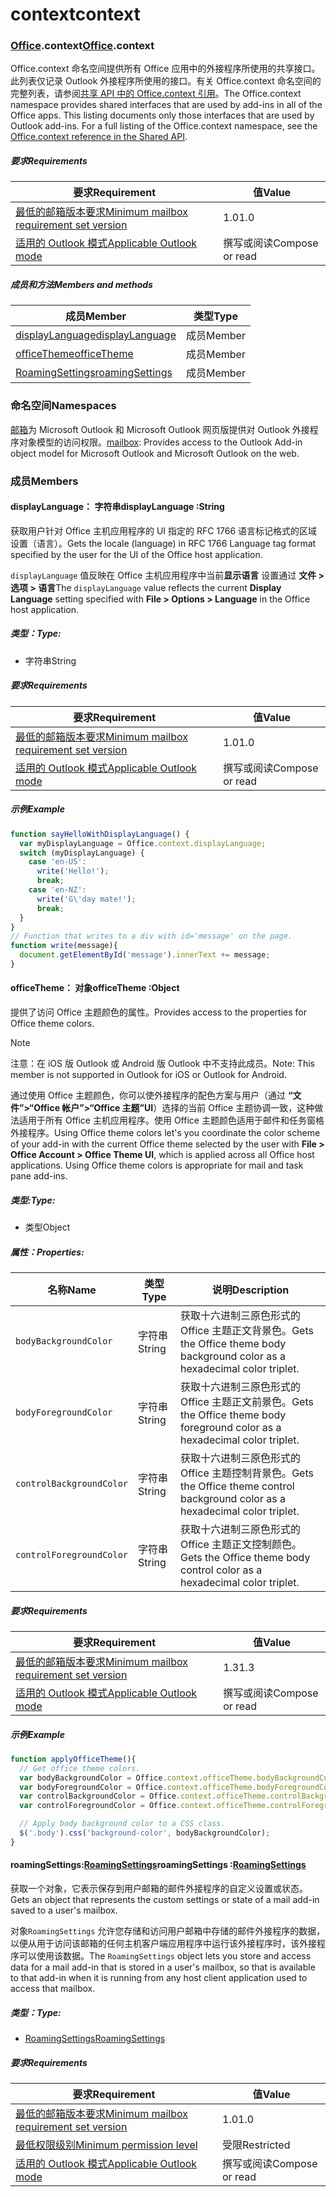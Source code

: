 # <a name="context"></a><span data-ttu-id="6e951-101">context</span><span class="sxs-lookup"><span data-stu-id="6e951-101">context</span></span>

### <a name="officeofficemdcontext"></a><span data-ttu-id="6e951-102">[Office](Office.md).context</span><span class="sxs-lookup"><span data-stu-id="6e951-102">[Office](Office.md).context</span></span>

<span data-ttu-id="6e951-p101">Office.context 命名空间提供所有 Office 应用中的外接程序所使用的共享接口。此列表仅记录 Outlook 外接程序所使用的接口。有关 Office.context 命名空间的完整列表，请参阅[共享 API 中的 Office.context 引用](/javascript/api/office/office.context)。</span><span class="sxs-lookup"><span data-stu-id="6e951-p101">The Office.context namespace provides shared interfaces that are used by add-ins in all of the Office apps. This listing documents only those interfaces that are used by Outlook add-ins. For a full listing of the Office.context namespace, see the [Office.context reference in the Shared API](/javascript/api/office/office.context).</span></span>

##### <a name="requirements"></a><span data-ttu-id="6e951-105">要求</span><span class="sxs-lookup"><span data-stu-id="6e951-105">Requirements</span></span>

|<span data-ttu-id="6e951-106">要求</span><span class="sxs-lookup"><span data-stu-id="6e951-106">Requirement</span></span>| <span data-ttu-id="6e951-107">值</span><span class="sxs-lookup"><span data-stu-id="6e951-107">Value</span></span>|
|---|---|
|[<span data-ttu-id="6e951-108">最低的邮箱版本要求</span><span class="sxs-lookup"><span data-stu-id="6e951-108">Minimum mailbox requirement set version</span></span>](/javascript/office/requirement-sets/outlook-api-requirement-sets)| <span data-ttu-id="6e951-109">1.0</span><span class="sxs-lookup"><span data-stu-id="6e951-109">1.0</span></span>|
|[<span data-ttu-id="6e951-110">适用的 Outlook 模式</span><span class="sxs-lookup"><span data-stu-id="6e951-110">Applicable Outlook mode</span></span>](https://docs.microsoft.com/outlook/add-ins/#extension-points)| <span data-ttu-id="6e951-111">撰写或阅读</span><span class="sxs-lookup"><span data-stu-id="6e951-111">Compose or read</span></span>|

##### <a name="members-and-methods"></a><span data-ttu-id="6e951-112">成员和方法</span><span class="sxs-lookup"><span data-stu-id="6e951-112">Members and methods</span></span>

| <span data-ttu-id="6e951-113">成员</span><span class="sxs-lookup"><span data-stu-id="6e951-113">Member</span></span> | <span data-ttu-id="6e951-114">类型</span><span class="sxs-lookup"><span data-stu-id="6e951-114">Type</span></span> |
|--------|------|
| [<span data-ttu-id="6e951-115">displayLanguage</span><span class="sxs-lookup"><span data-stu-id="6e951-115">displayLanguage</span></span>](#displaylanguage-string) | <span data-ttu-id="6e951-116">成员</span><span class="sxs-lookup"><span data-stu-id="6e951-116">Member</span></span> |
| [<span data-ttu-id="6e951-117">officeTheme</span><span class="sxs-lookup"><span data-stu-id="6e951-117">officeTheme</span></span>](#officetheme-object) | <span data-ttu-id="6e951-118">成员</span><span class="sxs-lookup"><span data-stu-id="6e951-118">Member</span></span> |
| [<span data-ttu-id="6e951-119">RoamingSettings</span><span class="sxs-lookup"><span data-stu-id="6e951-119">roamingSettings</span></span>](#roamingsettings-roamingsettingsjavascriptapioutlook15officeroamingsettings) | <span data-ttu-id="6e951-120">成员</span><span class="sxs-lookup"><span data-stu-id="6e951-120">Member</span></span> |

### <a name="namespaces"></a><span data-ttu-id="6e951-121">命名空间</span><span class="sxs-lookup"><span data-stu-id="6e951-121">Namespaces</span></span>

<span data-ttu-id="6e951-122">[邮箱](office.context.mailbox.md)为 Microsoft Outlook 和 Microsoft Outlook 网页版提供对 Outlook 外接程序对象模型的访问权限。</span><span class="sxs-lookup"><span data-stu-id="6e951-122">[mailbox](office.context.mailbox.md): Provides access to the Outlook Add-in object model for Microsoft Outlook and Microsoft Outlook on the web.</span></span>

### <a name="members"></a><span data-ttu-id="6e951-123">成员</span><span class="sxs-lookup"><span data-stu-id="6e951-123">Members</span></span>

####  <a name="displaylanguage-string"></a><span data-ttu-id="6e951-124">displayLanguage： 字符串</span><span class="sxs-lookup"><span data-stu-id="6e951-124">displayLanguage :String</span></span>

<span data-ttu-id="6e951-125">获取用户针对 Office 主机应用程序的 UI 指定的 RFC 1766 语言标记格式的区域设置（语言）。</span><span class="sxs-lookup"><span data-stu-id="6e951-125">Gets the locale (language) in RFC 1766 Language tag format specified by the user for the UI of the Office host application.</span></span>

<span data-ttu-id="6e951-126">`displayLanguage` 值反映在 Office 主机应用程序中当前**显示语言**  设置通过 **文件 > 选项 > 语言**</span><span class="sxs-lookup"><span data-stu-id="6e951-126">The `displayLanguage` value reflects the current **Display Language** setting specified with **File > Options > Language** in the Office host application.</span></span>

##### <a name="type"></a><span data-ttu-id="6e951-127">类型：</span><span class="sxs-lookup"><span data-stu-id="6e951-127">Type:</span></span>

*   <span data-ttu-id="6e951-128">字符串</span><span class="sxs-lookup"><span data-stu-id="6e951-128">String</span></span>

##### <a name="requirements"></a><span data-ttu-id="6e951-129">要求</span><span class="sxs-lookup"><span data-stu-id="6e951-129">Requirements</span></span>

|<span data-ttu-id="6e951-130">要求</span><span class="sxs-lookup"><span data-stu-id="6e951-130">Requirement</span></span>| <span data-ttu-id="6e951-131">值</span><span class="sxs-lookup"><span data-stu-id="6e951-131">Value</span></span>|
|---|---|
|[<span data-ttu-id="6e951-132">最低的邮箱版本要求</span><span class="sxs-lookup"><span data-stu-id="6e951-132">Minimum mailbox requirement set version</span></span>](/javascript/office/requirement-sets/outlook-api-requirement-sets)| <span data-ttu-id="6e951-133">1.0</span><span class="sxs-lookup"><span data-stu-id="6e951-133">1.0</span></span>|
|[<span data-ttu-id="6e951-134">适用的 Outlook 模式</span><span class="sxs-lookup"><span data-stu-id="6e951-134">Applicable Outlook mode</span></span>](https://docs.microsoft.com/outlook/add-ins/#extension-points)| <span data-ttu-id="6e951-135">撰写或阅读</span><span class="sxs-lookup"><span data-stu-id="6e951-135">Compose or read</span></span>|

##### <a name="example"></a><span data-ttu-id="6e951-136">示例</span><span class="sxs-lookup"><span data-stu-id="6e951-136">Example</span></span>

```js
function sayHelloWithDisplayLanguage() {
  var myDisplayLanguage = Office.context.displayLanguage;
  switch (myDisplayLanguage) {
    case 'en-US':
      write('Hello!');
      break;
    case 'en-NZ':
      write('G\'day mate!');
      break;
  }
}
// Function that writes to a div with id='message' on the page.
function write(message){
  document.getElementById('message').innerText += message;
}
```

####  <a name="officetheme-object"></a><span data-ttu-id="6e951-137">officeTheme： 对象</span><span class="sxs-lookup"><span data-stu-id="6e951-137">officeTheme :Object</span></span>

<span data-ttu-id="6e951-138">提供了访问 Office 主题颜色的属性。</span><span class="sxs-lookup"><span data-stu-id="6e951-138">Provides access to the properties for Office theme colors.</span></span>

> [!NOTE]
> <span data-ttu-id="6e951-139">注意：在 iOS 版 Outlook 或  Android 版 Outlook 中不支持此成员。</span><span class="sxs-lookup"><span data-stu-id="6e951-139">Note: This member is not supported in Outlook for iOS or Outlook for Android.</span></span>

<span data-ttu-id="6e951-p102">通过使用 Office 主题颜色，你可以使外接程序的配色方案与用户（通过 **“文件”>“Office 帐户”>“Office 主题”UI**）选择的当前 Office 主题协调一致，这种做法适用于所有 Office 主机应用程序。使用 Office 主题颜色适用于邮件和任务窗格外接程序。</span><span class="sxs-lookup"><span data-stu-id="6e951-p102">Using Office theme colors let's you coordinate the color scheme of your add-in with the current Office theme selected by the user with **File > Office Account > Office Theme UI**, which is applied across all Office host applications. Using Office theme colors is appropriate for mail and task pane add-ins.</span></span>

##### <a name="type"></a><span data-ttu-id="6e951-142">类型:</span><span class="sxs-lookup"><span data-stu-id="6e951-142">Type:</span></span>

*   <span data-ttu-id="6e951-143">类型</span><span class="sxs-lookup"><span data-stu-id="6e951-143">Object</span></span>

##### <a name="properties"></a><span data-ttu-id="6e951-144">属性：</span><span class="sxs-lookup"><span data-stu-id="6e951-144">Properties:</span></span>

|<span data-ttu-id="6e951-145">名称</span><span class="sxs-lookup"><span data-stu-id="6e951-145">Name</span></span>| <span data-ttu-id="6e951-146">类型</span><span class="sxs-lookup"><span data-stu-id="6e951-146">Type</span></span>| <span data-ttu-id="6e951-147">说明</span><span class="sxs-lookup"><span data-stu-id="6e951-147">Description</span></span>|
|---|---|---|
|`bodyBackgroundColor`| <span data-ttu-id="6e951-148">字符串</span><span class="sxs-lookup"><span data-stu-id="6e951-148">String</span></span>|<span data-ttu-id="6e951-149">获取十六进制三原色形式的 Office 主题正文背景色。</span><span class="sxs-lookup"><span data-stu-id="6e951-149">Gets the Office theme body background color as a hexadecimal color triplet.</span></span>|
|`bodyForegroundColor`| <span data-ttu-id="6e951-150">字符串</span><span class="sxs-lookup"><span data-stu-id="6e951-150">String</span></span>|<span data-ttu-id="6e951-151">获取十六进制三原色形式的 Office 主题正文前景色。</span><span class="sxs-lookup"><span data-stu-id="6e951-151">Gets the Office theme body foreground color as a hexadecimal color triplet.</span></span>|
|`controlBackgroundColor`| <span data-ttu-id="6e951-152">字符串</span><span class="sxs-lookup"><span data-stu-id="6e951-152">String</span></span>|<span data-ttu-id="6e951-153">获取十六进制三原色形式的 Office 主题控制背景色。</span><span class="sxs-lookup"><span data-stu-id="6e951-153">Gets the Office theme control background color as a hexadecimal color triplet.</span></span>|
|`controlForegroundColor`| <span data-ttu-id="6e951-154">字符串</span><span class="sxs-lookup"><span data-stu-id="6e951-154">String</span></span>|<span data-ttu-id="6e951-155">获取十六进制三原色形式的 Office 主题正文控制颜色。</span><span class="sxs-lookup"><span data-stu-id="6e951-155">Gets the Office theme body control color as a hexadecimal color triplet.</span></span>|

##### <a name="requirements"></a><span data-ttu-id="6e951-156">要求</span><span class="sxs-lookup"><span data-stu-id="6e951-156">Requirements</span></span>

|<span data-ttu-id="6e951-157">要求</span><span class="sxs-lookup"><span data-stu-id="6e951-157">Requirement</span></span>| <span data-ttu-id="6e951-158">值</span><span class="sxs-lookup"><span data-stu-id="6e951-158">Value</span></span>|
|---|---|
|[<span data-ttu-id="6e951-159">最低的邮箱版本要求</span><span class="sxs-lookup"><span data-stu-id="6e951-159">Minimum mailbox requirement set version</span></span>](/javascript/office/requirement-sets/outlook-api-requirement-sets)| <span data-ttu-id="6e951-160">1.3</span><span class="sxs-lookup"><span data-stu-id="6e951-160">1.3</span></span>|
|[<span data-ttu-id="6e951-161">适用的 Outlook 模式</span><span class="sxs-lookup"><span data-stu-id="6e951-161">Applicable Outlook mode</span></span>](https://docs.microsoft.com/outlook/add-ins/#extension-points)| <span data-ttu-id="6e951-162">撰写或阅读</span><span class="sxs-lookup"><span data-stu-id="6e951-162">Compose or read</span></span>|

##### <a name="example"></a><span data-ttu-id="6e951-163">示例</span><span class="sxs-lookup"><span data-stu-id="6e951-163">Example</span></span>

```js
function applyOfficeTheme(){
  // Get office theme colors.
  var bodyBackgroundColor = Office.context.officeTheme.bodyBackgroundColor;
  var bodyForegroundColor = Office.context.officeTheme.bodyForegroundColor;
  var controlBackgroundColor = Office.context.officeTheme.controlBackgroundColor
  var controlForegroundColor = Office.context.officeTheme.controlForegroundColor;

  // Apply body background color to a CSS class.
  $('.body').css('background-color', bodyBackgroundColor);
}
```

####  <a name="roamingsettings-roamingsettingsjavascriptapioutlook15officeroamingsettings"></a><span data-ttu-id="6e951-164">roamingSettings:[RoamingSettings](/javascript/api/outlook_1_5/office.RoamingSettings)</span><span class="sxs-lookup"><span data-stu-id="6e951-164">roamingSettings :[RoamingSettings](/javascript/api/outlook_1_5/office.RoamingSettings)</span></span>

<span data-ttu-id="6e951-165">获取一个对象，它表示保存到用户邮箱的邮件外接程序的自定义设置或状态。</span><span class="sxs-lookup"><span data-stu-id="6e951-165">Gets an object that represents the custom settings or state of a mail add-in saved to a user's mailbox.</span></span>

<span data-ttu-id="6e951-166">对象`RoamingSettings` 允许您存储和访问用户邮箱中存储的邮件外接程序的数据，以便从用于访问该邮箱的任何主机客户端应用程序中运行该外接程序时，该外接程序可以使用该数据。</span><span class="sxs-lookup"><span data-stu-id="6e951-166">The `RoamingSettings` object lets you store and access data for a mail add-in that is stored in a user's mailbox, so that is available to that add-in when it is running from any host client application used to access that mailbox.</span></span>

##### <a name="type"></a><span data-ttu-id="6e951-167">类型：</span><span class="sxs-lookup"><span data-stu-id="6e951-167">Type:</span></span>

*   [<span data-ttu-id="6e951-168">RoamingSettings</span><span class="sxs-lookup"><span data-stu-id="6e951-168">RoamingSettings</span></span>](/javascript/api/outlook_1_5/office.RoamingSettings)

##### <a name="requirements"></a><span data-ttu-id="6e951-169">要求</span><span class="sxs-lookup"><span data-stu-id="6e951-169">Requirements</span></span>

|<span data-ttu-id="6e951-170">要求</span><span class="sxs-lookup"><span data-stu-id="6e951-170">Requirement</span></span>| <span data-ttu-id="6e951-171">值</span><span class="sxs-lookup"><span data-stu-id="6e951-171">Value</span></span>|
|---|---|
|[<span data-ttu-id="6e951-172">最低的邮箱版本要求</span><span class="sxs-lookup"><span data-stu-id="6e951-172">Minimum mailbox requirement set version</span></span>](/javascript/office/requirement-sets/outlook-api-requirement-sets)| <span data-ttu-id="6e951-173">1.0</span><span class="sxs-lookup"><span data-stu-id="6e951-173">1.0</span></span>|
|[<span data-ttu-id="6e951-174">最低权限级别</span><span class="sxs-lookup"><span data-stu-id="6e951-174">Minimum permission level</span></span>](https://docs.microsoft.com/outlook/add-ins/understanding-outlook-add-in-permissions)| <span data-ttu-id="6e951-175">受限</span><span class="sxs-lookup"><span data-stu-id="6e951-175">Restricted</span></span>|
|[<span data-ttu-id="6e951-176">适用的 Outlook 模式</span><span class="sxs-lookup"><span data-stu-id="6e951-176">Applicable Outlook mode</span></span>](https://docs.microsoft.com/outlook/add-ins/#extension-points)| <span data-ttu-id="6e951-177">撰写或阅读</span><span class="sxs-lookup"><span data-stu-id="6e951-177">Compose or read</span></span>|